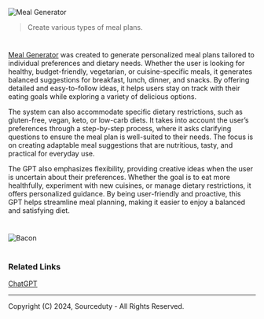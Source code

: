 ![Meal Generator](https://github.com/user-attachments/assets/04efd601-72d7-4044-903f-41c067076720)

> Create various types of meal plans.

#

[Meal Generator](https://chatgpt.com/g/g-gZoqEj8TH-meal-generator) was created to generate personalized meal plans tailored to individual preferences and dietary needs. Whether the user is looking for healthy, budget-friendly, vegetarian, or cuisine-specific meals, it generates balanced suggestions for breakfast, lunch, dinner, and snacks. By offering detailed and easy-to-follow ideas, it helps users stay on track with their eating goals while exploring a variety of delicious options.

The system can also accommodate specific dietary restrictions, such as gluten-free, vegan, keto, or low-carb diets. It takes into account the user’s preferences through a step-by-step process, where it asks clarifying questions to ensure the meal plan is well-suited to their needs. The focus is on creating adaptable meal suggestions that are nutritious, tasty, and practical for everyday use.

The GPT also emphasizes flexibility, providing creative ideas when the user is uncertain about their preferences. Whether the goal is to eat more healthfully, experiment with new cuisines, or manage dietary restrictions, it offers personalized guidance. By being user-friendly and proactive, this GPT helps streamline meal planning, making it easier to enjoy a balanced and satisfying diet.

#

![Bacon](https://github.com/user-attachments/assets/d78a9262-ffd5-4ec9-ab0e-0a5ae2f48502)

#
### Related Links

[ChatGPT](https://github.com/sourceduty/ChatGPT)

***
Copyright (C) 2024, Sourceduty - All Rights Reserved.
